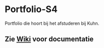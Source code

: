 # Portfolio-S4
Portfolio die hoort bij het afstuderen bij Kuhn.

## Zie [Wiki](https://github.com/henk-post/Portfolio-S4/wiki) voor documentatie
